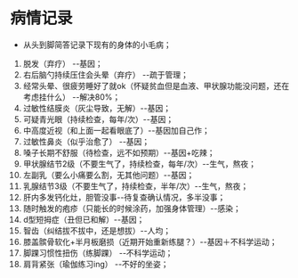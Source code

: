 # 病情记录

- 从头到脚简答记录下现有的身体的小毛病；

1. 脱发（弃疗）  --基因；
2. 右后脑勺持续压住会头晕（弃疗） --疏于管理；
3. 经常头晕、很疲劳睡好了就ok（怀疑贫血但是血液、甲状腺功能没问题，还在考虑挂什么） --解决80%；
4. 过敏性结膜炎（灰尘导致，无解）--基因；
5. 可疑青光眼（持续检查，每年/次）--基因；
6. 中高度近视（和上面一起看眼底了）--基因加自己作；
7. 过敏性鼻炎（似乎治愈了） --基因；
8. 嗓子长期不舒服（待检查，远不如预期）--基因+吃辣；
9. 甲状腺结节2级（不要生气了，持续检查，每年/次）--生气，熬夜；
10. 左副乳（要么小痛要么割，无其他问题）--基因；
11. 乳腺结节3级（不要生气了，持续检查，半年/次）--生气，熬夜；
12. 肝内多发钙化灶，胆管没事--待复查确认情况，多半没事；
13. 随时触发的疱疹（只能长的时候涂药，加强身体管理）--感染；
14. d型短拇症（丑但已和解）--基因；
15. 智齿（纠结拔不拔中，还是想拔）--人均；
16. 膝盖髌骨软化+半月板磨损（近期开始重新练腿？）--基因＋不科学运动；
17. 脚踝习惯性扭伤（练脚踝） --不科学运动；
18. 肩背紧张（瑜伽练习ing） --不好的坐姿；

